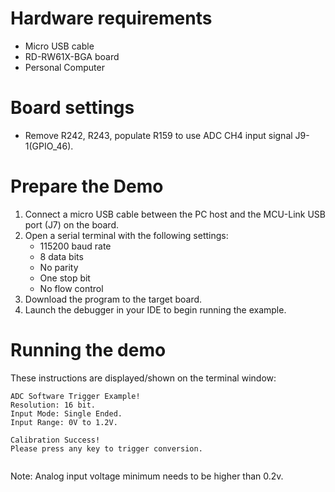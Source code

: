 Hardware requirements
=====================
- Micro USB cable
- RD-RW61X-BGA board
- Personal Computer

Board settings
==============
- Remove R242, R243, populate R159 to use ADC CH4 input signal J9-1(GPIO_46).

Prepare the Demo
===============
1.  Connect a micro USB cable between the PC host and the MCU-Link USB port (J7) on the board.
2.  Open a serial terminal with the following settings:
    - 115200 baud rate
    - 8 data bits
    - No parity
    - One stop bit
    - No flow control
3.  Download the program to the target board.
4.  Launch the debugger in your IDE to begin running the example.

Running the demo
================
These instructions are displayed/shown on the terminal window:
~~~~~~~~~~~~~~~~~~~~~~~~~~~~~~~~~~
ADC Software Trigger Example!
Resolution: 16 bit.
Input Mode: Single Ended.
Input Range: 0V to 1.2V.

Calibration Success!
Please press any key to trigger conversion.


~~~~~~~~~~~~~~~~~~~~~~~~~~~~~~~~~~

Note: Analog input voltage minimum needs to be higher than 0.2v.
